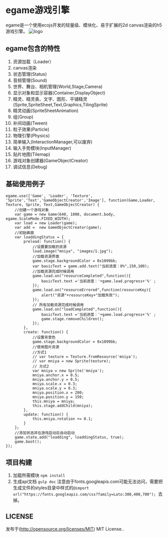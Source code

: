 # egame游戏引擎

egame是一个使用ecojs开发的轻量级、模块化、易于扩展的2d canvas渲染的h5游戏引擎。
![logo](https://github.com/ecoone/egame/blob/master/demo/images/egame-logo.png)
## egame包含的特性
1.  资源加载（Loader）
2.  canvas渲染
3.  状态管理(Status)
4.  音频管理(Sound)
5.  世界、舞台、相机管理(World,Stage,Camera)
6.  显示对象和显示容器(Container,DisplayObject)
7.  精灵、精灵表、文字、图形、平铺精灵(Sprite,SpriteSheet,Text,Graphics,TilingSprite)
8.  精灵动画(SpriteSheetAnimation)
9.  组(Group)
10. 补间动画(Tween)
11. 粒子效果(Particle)
12. 物理引擎(Physics)
13. 简单输入(InteractionManager,可以废弃)
13. 输入手势模块(InputManager)
14. 贴片地图(Tilemap)
15. 游戏对象创建器(GameObjectCreator)
16. 调试信息(Debug)

## 基础使用例子
```
egame.use(['Game', 'Loader', 'Texture', 'Sprite','Text','GameObjectCreator','Image'], function(Game,Loader, Texture, Sprite, Text,GameObjectCreator) {
	//创建一个游戏对象
	var game = new Game(640, 1008, document.body, egame.ScaleMode.FIXED_WIDTH);
	var load = new Loader(game);
	var add =  new GameObjectCreator(game);
	//初始画面
	var loaddingStatus = {
		preload: function() {
			//设置要加载的资源
			load.image("mniya", "images/1.jpg");
			//加载资源界面
			game.stage.backgroundColor = 0x1099bb;
			var basicText = game.add.text("当前进度：0%",150,100);
            //加载资源完成时候调用
            game.load.on("resourceCompleted",function(){
                basicText.text ='当前进度：'+game.load.progress+'%' ;
            });
            game.load.on("resourceErrored",function(resourceKey){
                alert("资源"+resourceKey+"加载失败");
            });
            // 所有加载资源完成时候调用
            game.load.on("loadCompleted",function(){
                basicText.text ='当前进度：'+game.load.progress+'%' ;
                game.stage.removeChildren();
            });
		},
		create: function() {
			//设置背景色
			game.stage.backgroundColor = 0x1099bb;
			//使用图片资源
			//方式1
			// var texture = Texture.fromResource('mniya');
			// var mniya = new Sprite(texture);
			// 方式2
			var mniya = new Sprite('mniya');
			mniya.anchor.x = 0.5;
			mniya.anchor.y = 0.5;
			mniya.scale.x = 0.3;
			mniya.scale.y = 0.3;
			mniya.position.x = 200;
			mniya.position.y = 150;
			this.mniya = mniya;
			this.stage.addChild(mniya);
		},
		update: function() {
			this.mniya.rotation += 0.1;
		}
	};
	//添加状态并在游戏启动后自动启动
	game.state.add("loadding", loaddingStatus, true);
	game.boot();
});
```
## 项目构建
1. 加载所需模块 ```npm install```
2. 生成api文档  ```gulp doc``` 注意由于fonts.googleapis.com可能无法访问，需要把生成文件的styles目录中样式的```@import url("https://fonts.googleapis.com/css?family=Lato:300,400,700"); ```去掉。

## LICENSE
发布于(http://opensource.org/licenses/MIT) MIT License..



